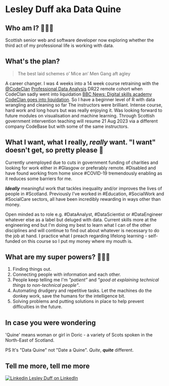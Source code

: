 # Lesley Duff aka Data Quine
## Who am I? 🙋🏻‍♀️

Scottish senior web and software developer now exploring whether the third act of my professional life is working with data.

## What's the plan?

> The best laid schemes o’ Mice an’ Men
          Gang aft agley

A career changer. I was 4 weeks into a 14 week course retraining with the [@CodeClan](https://github.com/codeclan) [Professional Data Analysis](https://codeclan.com/courses/data-analysis/) DR22 remote cohort when CodeClan sadly went into liquidation [BBC News: Digital skills academy CodeClan goes into liquidation](https://www.bbc.co.uk/news/uk-scotland-scotland-business-66407025). So I have a beginner level of R with data wrangling and cleaning so far  The instructors were brilliant. Intense course, hard work and long hours but was really enjoying it. Was looking forward to future modules on visualisation and machine learning. Through Scottish government intervention teaching will resume 21 Aug 2023 via a different company CodeBase but with some of the same instructors.

## What I want, what I really, *really* want. "I want" doesn't get, so pretty please 🙏

Currently unemployed due to cuts in government funding of charities and looking for work either in #Glasgow or preferably remote. #Disabled and have found working from home since #COVID-19 tremendously enabling as it reduces some barriers for me.

***Ideally*** meaningful work that tackles inequality and/or improves the lives of people in #Scotland. 
Previously I've worked in #Education, #SocialWork and #SocialCare sectors, all have been incredibly rewarding in ways other than money.

Open minded as to role e.g. #DataAnalyst, #DataScientist or #DataEngineer whatever else as a label but deluged with data. Current skills more at the engineering end but I'm doing my best to learn what I can of the other disciplines and will continue to find out about whatever is necessary to do the job at hand. I practice what I preach regarding lifelong learning - self-funded on this course so I put my money where my mouth is.

## What are my super powers? 🦸🏻‍♀️

1. Finding things out.
2. Connecting people with information and each other.  
3. People keep telling me I'm *"patient"* and *"good at explaining technical things to non-technical people"*.
4. Automating drudgery and repetitive tasks. Let the machines do the donkey work, save the humans for the intelligence bit.
5. Solving problems and putting solutions in place to help prevent difficulties in the future.

## In case you were wondering

'Quine' means woman or girl in Doric - a variety of Scots spoken in the North-East of Scotland.

PS It's "Data Quine" not "Date a Quine". *Quite*, ***quite*** different.

## Tell me more, tell me more
[![Linkedin](https://i.stack.imgur.com/gVE0j.png) Lesley Duff on LinkedIn](https://www.linkedin.com/in/lesleyduff "You have seriously good taste if you've come this far and want more")

<!---
dataquine/dataquine is a ✨ special ✨ repository because its `README.md` (this file) appears on your GitHub profile.
You can click the Preview link to take a look at your changes.
--->
